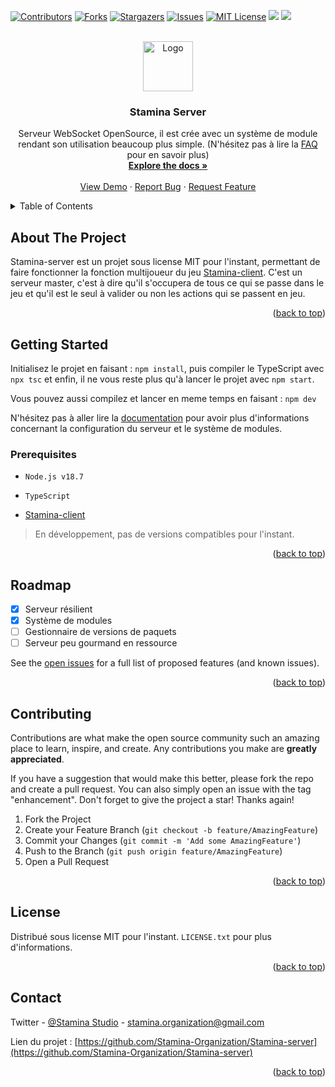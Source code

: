 <!-- Improved compatibility of back to top link: See: https://github.com/othneildrew/Best-README-Template/pull/73 -->
<a name="readme-top"></a>


<!-- PROJECT SHIELDS -->
[![Contributors][contributors-shield]][contributors-url]
[![Forks][forks-shield]][forks-url]
[![Stargazers][stars-shield]][stars-url]
[![Issues][issues-shield]][issues-url]
[![MIT License][license-shield]][license-url]
![](https://img.shields.io/badge/Maintained%3F-yes-green.svg?style=for-the-badge)
![](https://img.shields.io/discord/880133347446247574?label=Discord&style=for-the-badge)





<!-- PROJECT LOGO -->
<br />
<div align="center">
  <a href="https://github.com/Stamina-Organization/Stamina-server">
    <img src="https://avatars.githubusercontent.com/u/107359546?s=400&u=bc258b620c85b8742dcbfba16bd78f5c51c6455d&v=4" alt="Logo" width="80" height="80">
  </a>

<h3 align="center">Stamina Server</h3>

  <p align="center">
    Serveur WebSocket OpenSource, il est crée avec un système de module rendant son utilisation beaucoup plus simple. (N'hésitez pas à lire la <a href=https://github.com/Stamina-Organization/Stamina-server/wiki/FAQ>FAQ</a> pour en savoir plus)
    <br />
    <a href="https://github.com/Stamina-Organization/Stamina-server/wiki"><strong>Explore the docs »</strong></a>
    <br />
    <br />
    <a href="https://github.com/Stamina-Organization/Stamina-server">View Demo</a>
    ·
    <a href="https://github.com/Stamina-Organization/Stamina-server/issues">Report Bug</a>
    ·
    <a href="https://github.com/Stamina-Organization/Stamina-server/issues">Request Feature</a>
  </p>
</div>



<!-- TABLE OF CONTENTS -->
<details>
  <summary>Table of Contents</summary>
  <ol>
    <li>
      <a href="#about-the-project">About The Project</a>
    </li>
    <li>
      <a href="#getting-started">Getting Started</a>
      <ul>
        <li><a href="#prerequisites">Prerequisites</a></li>
      </ul>
    </li>
    <li><a href="#roadmap">Roadmap</a></li>
    <li><a href="#contributing">Contributing</a></li>
    <li><a href="#license">License</a></li>
    <li><a href="#contact">Contact</a></li>
  </ol>
</details>



<!-- ABOUT THE PROJECT -->
## About The Project

Stamina-server est un projet sous license MIT pour l'instant, permettant de faire fonctionner la fonction multijoueur du jeu [Stamina-client](https://github.com/Stamina-Organization/Stamina-client). C'est un serveur master, c'est à dire qu'il s'occupera de tous ce qui se passe dans le jeu et qu'il est le seul à valider ou non les actions qui se passent en jeu.


<p align="right">(<a href="#readme-top">back to top</a>)</p>


<!-- GETTING STARTED -->
## Getting Started

Initialisez le projet en faisant : `npm install`, puis compiler le TypeScript avec `npx tsc` et enfin, il ne vous reste plus qu'à lancer le projet avec `npm start`.

Vous pouvez aussi compilez et lancer en meme temps en faisant : `npm dev`

N'hésitez pas à aller lire la [documentation](https://github.com/Stamina-Organization/Stamina-server/wiki) pour avoir plus d'informations concernant la configuration du serveur et le système de modules.

### Prerequisites

- `Node.js v18.7`

- `TypeScript`

- [Stamina-client](https://github.com/Stamina-Organization/Stamina-client)
> En développement, pas de versions compatibles pour l'instant.

<p align="right">(<a href="#readme-top">back to top</a>)</p>

<!-- ROADMAP -->
## Roadmap

- [x] Serveur résilient
- [x] Système de modules
- [ ] Gestionnaire de versions de paquets
- [ ] Serveur peu gourmand en ressource

See the [open issues](https://github.com/github_username/repo_name/issues) for a full list of proposed features (and known issues).

<p align="right">(<a href="#readme-top">back to top</a>)</p>



<!-- CONTRIBUTING -->
## Contributing

Contributions are what make the open source community such an amazing place to learn, inspire, and create. Any contributions you make are **greatly appreciated**.

If you have a suggestion that would make this better, please fork the repo and create a pull request. You can also simply open an issue with the tag "enhancement".
Don't forget to give the project a star! Thanks again!

1. Fork the Project
2. Create your Feature Branch (`git checkout -b feature/AmazingFeature`)
3. Commit your Changes (`git commit -m 'Add some AmazingFeature'`)
4. Push to the Branch (`git push origin feature/AmazingFeature`)
5. Open a Pull Request

<p align="right">(<a href="#readme-top">back to top</a>)</p>



<!-- LICENSE -->
## License

Distribué sous license MIT pour l'instant. `LICENSE.txt` pour plus d'informations.

<p align="right">(<a href="#readme-top">back to top</a>)</p>



<!-- CONTACT -->
## Contact

Twitter - [@Stamina Studio](https://twitter.com/Stamina_Studio) - stamina.organization@gmail.com

Lien du projet : [https://github.com/Stamina-Organization/Stamina-server](https://github.com/Stamina-Organization/Stamina-server)

<p align="right">(<a href="#readme-top">back to top</a>)</p>


<!-- MARKDOWN LINKS & IMAGES -->
<!-- https://www.markdownguide.org/basic-syntax/#reference-style-links -->
[contributors-shield]: https://img.shields.io/github/contributors/Stamina-Organization/Stamina-server.svg?style=for-the-badge
[contributors-url]: https://github.com/Stamina-Organization/Stamina-server/graphs/contributors
[forks-shield]: https://img.shields.io/github/forks/Stamina-Organization/Stamina-server.svg?style=for-the-badge
[forks-url]: https://github.com/Stamina-Organization/Stamina-server/network/members
[stars-shield]: https://img.shields.io/github/stars/Stamina-Organization/Stamina-server.svg?style=for-the-badge
[stars-url]: https://github.com/Stamina-Organization/Stamina-server/stargazers
[issues-shield]: https://img.shields.io/github/issues/Stamina-Organization/Stamina-server.svg?style=for-the-badge
[issues-url]: https://github.com/Stamina-Organization/Stamina-server/issues
[license-shield]: https://img.shields.io/github/license/Stamina-Organization/Stamina-server.svg?style=for-the-badge
[license-url]: https://github.com/Stamina-Organization/Stamina-server/blob/master/LICENSE.txt
[product-screenshot]: images/screenshot.png
[Next.js]: https://img.shields.io/badge/next.js-000000?style=for-the-badge&logo=nextdotjs&logoColor=white
[Next-url]: https://nextjs.org/
[React.js]: https://img.shields.io/badge/React-20232A?style=for-the-badge&logo=react&logoColor=61DAFB
[React-url]: https://reactjs.org/
[Vue.js]: https://img.shields.io/badge/Vue.js-35495E?style=for-the-badge&logo=vuedotjs&logoColor=4FC08D
[Vue-url]: https://vuejs.org/
[Angular.io]: https://img.shields.io/badge/Angular-DD0031?style=for-the-badge&logo=angular&logoColor=white
[Angular-url]: https://angular.io/
[Svelte.dev]: https://img.shields.io/badge/Svelte-4A4A55?style=for-the-badge&logo=svelte&logoColor=FF3E00
[Svelte-url]: https://svelte.dev/
[Laravel.com]: https://img.shields.io/badge/Laravel-FF2D20?style=for-the-badge&logo=laravel&logoColor=white
[Laravel-url]: https://laravel.com
[Bootstrap.com]: https://img.shields.io/badge/Bootstrap-563D7C?style=for-the-badge&logo=bootstrap&logoColor=white
[Bootstrap-url]: https://getbootstrap.com
[JQuery.com]: https://img.shields.io/badge/jQuery-0769AD?style=for-the-badge&logo=jquery&logoColor=white
[JQuery-url]: https://jquery.com 